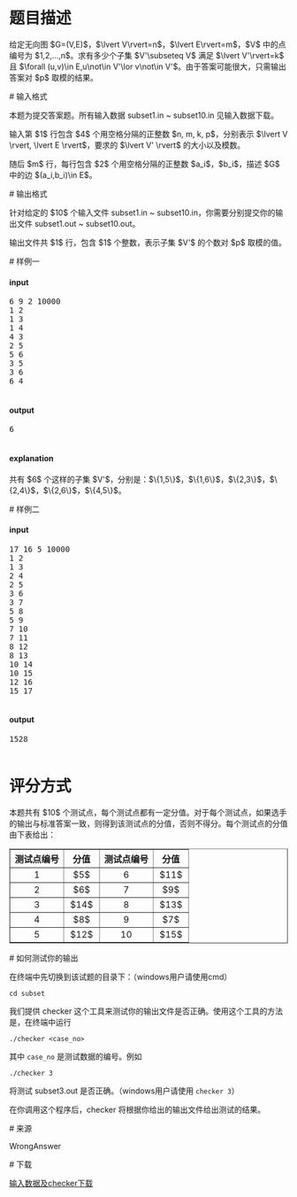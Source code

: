 # 题目描述

<p>给定无向图 $G=(V,E)$，$\lvert V\rvert=n$，$\lvert E\rvert=m$，$V$ 中的点编号为 $1,2,...,n$。求有多少个子集 $V&#39;\subseteq V$ 满足 $\lvert V&#39;\rvert=k$ 且 $\forall (u,v)\in E,u\not\in V&#39;\lor v\not\in V&#39;$。由于答案可能很大，只需输出答案对 $p$ 取模的结果。</p>
# 输入格式


<p>本题为提交答案题。所有输入数据 subset1.in ~ subset10.in 见输入数据下载。</p>
<p>输入第 $1$ 行包含 $4$ 个用空格分隔的正整数 $n, m, k, p$，分别表示 $\lvert V \rvert, \lvert E \rvert$，要求的 $\lvert V&#39; \rvert$ 的大小以及模数。</p>
<p>随后 $m$ 行，每行包含 $2$ 个用空格分隔的正整数 $a_i$，$b_i$，描述 $G$ 中的边 $(a_i,b_i)\in E$。</p>
# 输出格式


<p>针对给定的 $10$ 个输入文件 subset1.in ~ subset10.in，你需要分别提交你的输出文件 subset1.out ~ subset10.out。</p>
<p>输出文件共 $1$ 行，包含 $1$ 个整数，表示子集 $V&#39;$ 的个数对 $p$ 取模的值。</p>
# 样例一


<h4>input</h4>
<pre>6 9 2 10000
1 2
1 3
1 4
4 3
2 5
5 6
3 5
3 6
6 4

</pre>

<h4>output</h4>
<pre>6

</pre>

<h4>explanation</h4>
<p>共有 $6$ 个这样的子集 $V&#39;$，分别是：$\{1,5\}$，$\{1,6\}$，$\{2,3\}$，$\{2,4\}$，$\{2,6\}$，$\{4,5\}$。</p>
# 样例二


<h4>input</h4>
<pre>17 16 5 10000
1 2
1 3
2 4
2 5
3 6
3 7
5 8
5 9
7 10
7 11
8 12
8 13
10 14
10 15
12 16
15 17

</pre>

<h4>output</h4>
<pre>1528

</pre>

# 评分方式


<p>本题共有 $10$ 个测试点，每个测试点都有一定分值。对于每个测试点，如果选手的输出与标准答案一致，则得到该测试点的分值，否则不得分。每个测试点的分值由下表给出：</p>
<table border="1" align="center" width="50%" class="table table-bordered table-condensed"><tbody><tr><th width="30%" style="text-align:center;">测试点编号</th>
        <th width="20%" style="text-align:center;">分值</th>
        <th width="30%" style="text-align:center;">测试点编号</th>
        <th width="20%" style="text-align:center;">分值</th>
    </tr><tr><td style="text-align:center;">1</td>
        <td style="text-align:center;">$5$</td>
        <td style="text-align:center;">6</td>
        <td style="text-align:center;">$11$</td>
    </tr><tr><td style="text-align:center;">2</td>
        <td style="text-align:center;">$6$</td>
        <td style="text-align:center;">7</td>
        <td style="text-align:center;">$9$</td>
    </tr><tr><td style="text-align:center;">3</td>
        <td style="text-align:center;">$14$</td>
        <td style="text-align:center;">8</td>
        <td style="text-align:center;">$13$</td>
    </tr><tr><td style="text-align:center;">4</td>
        <td style="text-align:center;">$8$</td>
        <td style="text-align:center;">9</td>
        <td style="text-align:center;">$7$</td>
    </tr><tr><td style="text-align:center;">5</td>
        <td style="text-align:center;">$12$</td>
        <td style="text-align:center;">10</td>
        <td style="text-align:center;">$15$</td>
    </tr></tbody></table># 如何测试你的输出


<p>在终端中先切换到该试题的目录下：（windows用户请使用cmd）</p>
<p><code>cd subset</code></p>
<p>我们提供 checker 这个工具来测试你的输出文件是否正确。使用这个工具的方法是，在终端中运行</p>
<p><code>./checker &lt;case_no&gt;</code></p>
<p>其中 <code>case_no</code> 是测试数据的编号。例如</p>
<p><code>./checker 3</code></p>
<p>将测试 subset3.out 是否正确。（windows用户请使用 <code>checker 3</code>）</p>
<p>在你调用这个程序后，checker 将根据你给出的输出文件给出测试的结果。</p>
# 来源


<p>WrongAnswer</p>
# 下载


<p><a href="/download.php?type=problem&amp;id=259">输入数据及checker下载</a></p>
